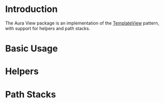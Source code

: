 Introduction
============

The Aura View package is an implementation of the [TemplateView](http://martinfowler.com/eaaCatalog/templateView.html) pattern, with support for helpers and path stacks.

Basic Usage
===========

Helpers
=======

Path Stacks
===========

